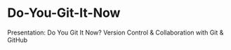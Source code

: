 # Do-You-Git-It-Now
Presentation: Do You Git It Now? Version Control &amp; Collaboration with Git &amp; GitHub
